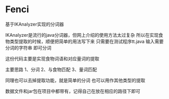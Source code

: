 # Fenci

基于IKAnalyzer实现的分词器 

IKAnalyzer是流行的java分词器，但网上介绍的使用方法太过复杂
所以在实现食物类型提取的时候，顺便把简单的用法写下来
只需要在测试程序tt.java 输入需要分词的字符串 即可分词

这份代码主要是实现食物词语和对应量词的提取

主要思路
1、分词
2、与食物匹配
3、量词匹配

同理也可以去掉提取功能，就是简单的分词
也可以用作其他类型的提取

数据文件和jar包在项目中都带有，记得自己在放在相应的路径下即可


